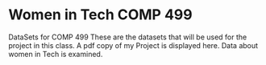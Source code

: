 # Women in Tech COMP 499
DataSets for COMP 499
These are the datasets that will be used for the project in this class.
A pdf copy of my Project is displayed here. Data about women in Tech is examined.
